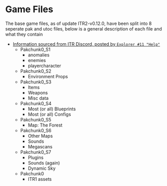 # Game Files

The base game files, as of update ITR2-v0.12.0, have been split into 8 seperate pak and utoc files, below is a general description of each file and what they contain

- [Information sourced from ITR Discord, posted by `Explorer #11 "Help"`](https://discord.com/channels/537645945006063636/936568201154797588/1307363105541586944)
  - Pakchunk0_S1
    - anomalies
    - enemies
    - playercharacter
  - Pakchunk0_S2
    - Environment Props
  - Pakchunk0_S3
    - Items
    - Weapons
    - Misc data
  - Pakchunk0_S4
    - Most (or all) Blueprints
    - Most (or all) Configs
  - Pakchunk0_S5
    - Map: The Forest
  - Pakchunk0_S6
    - Other Maps
    - Sounds
    - Megascans
  - Pakchunk0_S7
    - Plugins
    - Sounds (again)
    - Dynamic Sky
  - Pakchunk0
    - ITR1 assets
